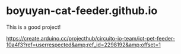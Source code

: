 # boyuyan-cat-feeder.github.io

This is a good project!

https://create.arduino.cc/projecthub/circuito-io-team/iot-pet-feeder-10a4f3?ref=userrespected&amp;ref_id=2298192&amp;offset=1
